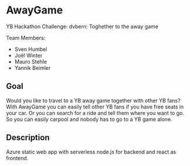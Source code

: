 # AwayGame

YB Hackathon Challenge: dvbern: Toghether to the away game

Team Members:
 - Sven Humbel
 - Joël Winter
 - Mauro Stehle
 - Yannik Beimler

## Goal

Would you like to travel to a YB away game together with other YB fans? With AwayGame you can easily tell other YB fans if you have free seats in your car. Or you can search for a ride and tell them where you want to go. So you can easily carpool and nobody has to go to a YB game alone.

## Description

Azure static web app with serverless node.js for backend and react as frontend.

